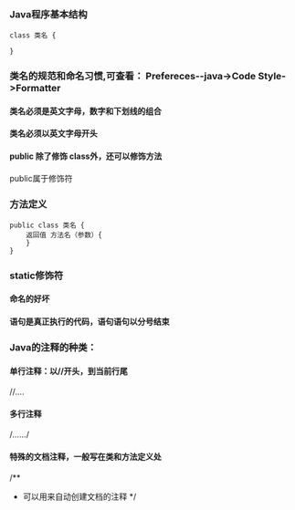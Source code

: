 
### Java程序基本结构
```
class 类名 {

}
```
### 类名的规范和命名习惯,可查看： Prefereces--java->Code Style->Formatter
#### 类名必须是英文字母，数字和下划线的组合
#### 类名必须以英文字母开头

#### public 除了修饰 class外，还可以修饰方法
public属于修饰符

### 方法定义
```
public class 类名 {
    返回值 方法名（参数）{
    }
}
```
### static修饰符

#### 命名的好坏

#### 语句是真正执行的代码，语句语句以分号结束

### Java的注释的种类：
#### 单行注释：以//开头，到当前行尾

//....

#### 多行注释

/*......*/

#### 特殊的文档注释，一般写在类和方法定义处

/**
* 可以用来自动创建文档的注释
*/


```

